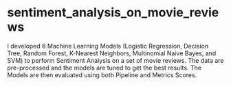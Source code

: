 # sentiment_analysis_on_movie_reviews
I developed 6 Machine Learning Models (Logistic Regression, Decision Tree, Random Forest, K-Nearest Neighbors, Multinomial Naive Bayes, and SVM) to perform Sentiment Analysis on a set of movie reviews. The data are pre-processed and the models are tuned to get the best results. The Models are then evaluated using both Pipeline and Metrics Scores.